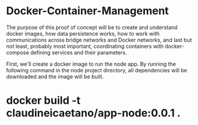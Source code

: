 # Docker-Container-Management
The purpose of this proof of concept will be to create and understand docker images, how data persistence works, how to work with communications across bridge networks and Docker networks, and last but not least, probably most important, coordinating containers with docker- compose defining services and their parameters.

First, we'll create a docker image to run the node app. By running the following command in the node project directory, all dependencies will be downloaded and the image will be built.

# docker build -t claudineicaetano/app-node:0.0.1 .